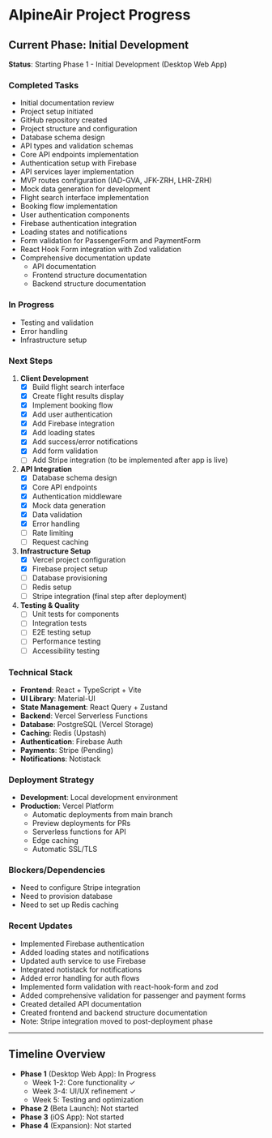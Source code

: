 # AlpineAir Project Progress

## Current Phase: Initial Development
**Status**: Starting Phase 1 - Initial Development (Desktop Web App)

### Completed Tasks
- Initial documentation review
- Project setup initiated
- GitHub repository created
- Project structure and configuration
- Database schema design
- API types and validation schemas
- Core API endpoints implementation
- Authentication setup with Firebase
- API services layer implementation
- MVP routes configuration (IAD-GVA, JFK-ZRH, LHR-ZRH)
- Mock data generation for development
- Flight search interface implementation
- Booking flow implementation
- User authentication components
- Firebase authentication integration
- Loading states and notifications
- Form validation for PassengerForm and PaymentForm
- React Hook Form integration with Zod validation
- Comprehensive documentation update
  - API documentation
  - Frontend structure documentation
  - Backend structure documentation

### In Progress
- Testing and validation
- Error handling
- Infrastructure setup

### Next Steps
1. **Client Development**
   - [x] Build flight search interface
   - [x] Create flight results display
   - [x] Implement booking flow
   - [x] Add user authentication
   - [x] Add Firebase integration
   - [x] Add loading states
   - [x] Add success/error notifications
   - [x] Add form validation
   - [ ] Add Stripe integration (to be implemented after app is live)

2. **API Integration**
   - [x] Database schema design
   - [x] Core API endpoints
   - [x] Authentication middleware
   - [x] Mock data generation
   - [x] Data validation
   - [x] Error handling
   - [ ] Rate limiting
   - [ ] Request caching

3. **Infrastructure Setup**
   - [x] Vercel project configuration
   - [x] Firebase project setup
   - [ ] Database provisioning
   - [ ] Redis setup
   - [ ] Stripe integration (final step after deployment)

4. **Testing & Quality**
   - [ ] Unit tests for components
   - [ ] Integration tests
   - [ ] E2E testing setup
   - [ ] Performance testing
   - [ ] Accessibility testing

### Technical Stack
- **Frontend**: React + TypeScript + Vite
- **UI Library**: Material-UI
- **State Management**: React Query + Zustand
- **Backend**: Vercel Serverless Functions
- **Database**: PostgreSQL (Vercel Storage)
- **Caching**: Redis (Upstash)
- **Authentication**: Firebase Auth
- **Payments**: Stripe (Pending)
- **Notifications**: Notistack

### Deployment Strategy
- **Development**: Local development environment
- **Production**: Vercel Platform
  - Automatic deployments from main branch
  - Preview deployments for PRs
  - Serverless functions for API
  - Edge caching
  - Automatic SSL/TLS

### Blockers/Dependencies
- Need to configure Stripe integration
- Need to provision database
- Need to set up Redis caching

### Recent Updates
- Implemented Firebase authentication
- Added loading states and notifications
- Updated auth service to use Firebase
- Integrated notistack for notifications
- Added error handling for auth flows
- Implemented form validation with react-hook-form and zod
- Added comprehensive validation for passenger and payment forms
- Created detailed API documentation
- Created frontend and backend structure documentation
- Note: Stripe integration moved to post-deployment phase

---

## Timeline Overview
- **Phase 1** (Desktop Web App): In Progress
  - Week 1-2: Core functionality ✓
  - Week 3-4: UI/UX refinement ✓
  - Week 5: Testing and optimization
- **Phase 2** (Beta Launch): Not started
- **Phase 3** (iOS App): Not started
- **Phase 4** (Expansion): Not started 